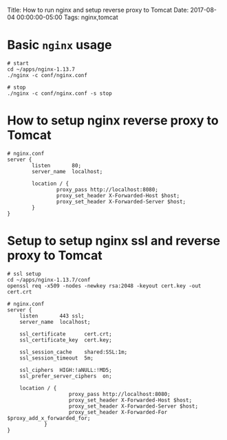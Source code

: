 Title: How to run nginx and setup reverse proxy to Tomcat
Date: 2017-08-04 00:00:00-05:00
Tags: nginx,tomcat



Basic `nginx` usage
===================
```
# start
cd ~/apps/nginx-1.13.7
./nginx -c conf/nginx.conf

# stop
./nginx -c conf/nginx.conf -s stop
```
How to setup nginx reverse proxy to Tomcat
==========================================
```
# nginx.conf
server {
        listen       80;
        server_name  localhost;

        location / {
                proxy_pass http://localhost:8080;
                proxy_set_header X-Forwarded-Host $host;
                proxy_set_header X-Forwarded-Server $host;
        }
}
```
Setup to setup nginx ssl and reverse proxy to Tomcat
====================================================
```
# ssl setup
cd ~/apps/nginx-1.13.7/conf
openssl req -x509 -nodes -newkey rsa:2048 -keyout cert.key -out cert.crt

# nginx.conf
server {
    listen       443 ssl;
    server_name  localhost;

    ssl_certificate      cert.crt;
    ssl_certificate_key  cert.key;

    ssl_session_cache    shared:SSL:1m;
    ssl_session_timeout  5m;

    ssl_ciphers  HIGH:!aNULL:!MD5;
    ssl_prefer_server_ciphers  on;

    location / {
                    proxy_pass http://localhost:8080;
                    proxy_set_header X-Forwarded-Host $host;
                    proxy_set_header X-Forwarded-Server $host;
                    proxy_set_header X-Forwarded-For $proxy_add_x_forwarded_for;
            }
}
```

